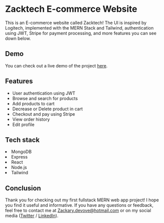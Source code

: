 <h1>Zacktech E-commerce Website</h1>
This is an E-commerce website called Zacktech! The UI is inspired by Logitech, implemented with the MERN Stack and Tailwind, authentication using JWT,  Stripe for payment processing, and more features you can see down below.

<h2>Demo</h2>
You can check out a live demo of the project <a href="https://ecom-app-server.vercel.app/" target="_blank">here</a>.

<h2>Features</h2>
<ul>
<li>User authentication using JWT</li>
<li>Browse and search for products</li>
<li>Add products to cart</li>
<li>Decrease or Delete product in cart</li>
<li>Checkout and pay using Stripe</li>
<li>View order history</li>
<li>Edit profile</li>
</ul>

<h2>Tech stack</h2>
<li>MongoDB</li>
<li>Express</li>
<li>React</li>
<li>Node.js</li>
<li>Tailwind</li>

<h2>Conclusion</h2>

Thank you for checking out my first fullstack MERN web app project! I hope you find it useful and informative. If you have any questions or feedback, feel free to contact me at Zackary.devove@hotmail.com or on my social media (<a href='https://twitter.com/ZackaryDevove'>Twitter</a> / <a href='https://www.linkedin.com/in/zackarydevove/'>LinkedIn</a>).
